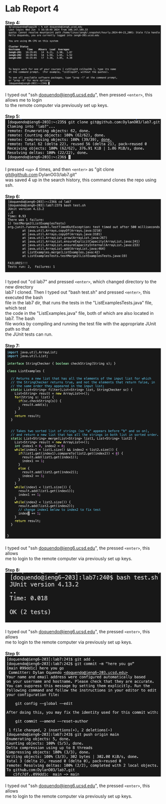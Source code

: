 # Lab Report 4
  #### Step 4: ![Step4](Step4.png)
  I typed out "ssh doquendo@ieng6.ucsd.edu", then pressed `<enter>`, this allows me to login  
  to the remote computer via previously set up keys.

  #### Step 5: ![Step5](Step5.png)
  I pressed `<up>` 4 times, and then `<enter>` as "git clone git@github.com:DylanO03/lab7.git"  
  was saved 4 up in the search history, this command clones the repo using ssh.

  #### Step 6: ![Step6](Step6.png)
  I typed out "cd lab7" and pressed `<enter>`, which changed directory to the new directory  
  lab7 I cloned. Then I typed out "bash test.sh" and pressed `<enter>`, this executed the bash  
  file in the lab7 dir, that runs the tests in the "ListExamplesTests.java" file, which test  
  the code in the "ListExamples.java" file, both of which are also located in lab7. The bash  
  file works by compiling and running the test file with the appropriate JUnit path so that  
  the JUnit tests can run.

  #### Step 7: ![Step7](Step7.png)
  I typed out "ssh doquendo@ieng6.ucsd.edu", the pressed `<enter>`, this allows  
  me to login to the remote computer via previously set up keys.

  #### Step 8: ![Step8](Step8.png)
  I typed out "ssh doquendo@ieng6.ucsd.edu", the pressed `<enter>`, this allows  
  me to login to the remote computer via previously set up keys.

  #### Step 9: ![Step9](Step9.png)
  I typed out "ssh doquendo@ieng6.ucsd.edu", the pressed `<enter>`, this allows  
  me to login to the remote computer via previously set up keys.
